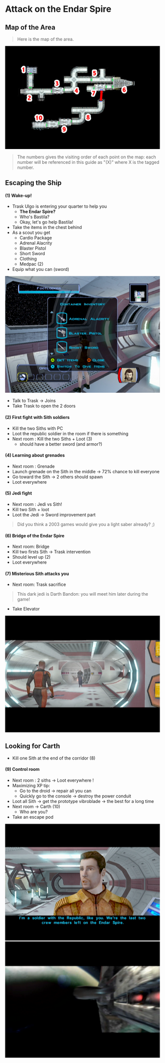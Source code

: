 Attack on the Endar Spire
================

## Map of the Area

> Here is the map of the area.

![](../resources/images/maps/endarSpire/map_endar_spire.jpg)

> The numbers gives the visiting order of each point on the map: each number will be referenced in this guide as "(X)"
> where X is the tagged number.

## Escaping the Ship

#### (1) Wake-up!

 - Trask Ulgo is entering your quarter to help you  
   - **The Endar Spire?**
   - Who's Bastila?
   - Okay, let's go help Bastila!
 - Take the items in the chest behind
 - As a scout you get
   - Cardio Package
   - Adrenal Alacrity
   - Blaster Pistol
   - Short Sword
   - Clothing
   - Medpac (2)
 - Equip what you can (sword)
 
 ![](../resources/images/screenshots/firstLootInventory.png)
 
- Talk to Trask -> Joins
- Take Trask to open the 2 doors

#### (2) First fight with Sith soldiers

- Kill the two Siths with PC
- Loot the republic soldier in the room if there is something
- Next room : Kill the two Siths + Loot (3)
    - should have a better sword (and armor?)

#### (4) Learning about grenades

- Next room : Grenade
- Launch grenade on the Sith in the middle -> 72% chance to kill everyone
- Go toward the Sith -> 2 others should spawn
- Loot everywhere

#### (5) Jedi fight

- Next room : Jedi vs Sith!
- Kill two Sith + loot
- Loot the Jedi -> Sword improvement part

> Did you think a 2003 games would give you a light saber already? ;)

#### (6) Bridge of the Endar Spire

- Next room: Bridge
- Kill two firsts Sith -> Trask intervention
- Should level up (2)
- Loot everywhere

#### (7) Misterious Sith attacks you

- Next room: Trask sacrifice

> This dark jedi is Darth Bandon: you will meet him later during the game!

- Take Elevator
 
![](../resources/images/screenshots/traskSuicide.png)

 
## Looking for Carth

- Kill one Sith at the end of the corridor (8)

#### (9) Control room

- Next room : 2 siths -> Loot everywhere !
- Maximizing XP tip:
    - Go to the droid -> repair all you can
    - Quickly go to the console -> destroy the power conduit
- Loot all Sith -> get the prototype vibroblade -> the best for a long time
- Next room -> Carth (10)
    - Who are you?
- Take an escape pod

![](../resources/images/screenshots/meetingCarth.png)
![](../resources/images/screenshots/escapingEndarSpire.png)

 
  